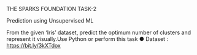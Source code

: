 THE SPARKS FOUNDATION 
TASK-2 



Prediction using Unsupervised ML



 From the given ‘Iris’ dataset, predict the optimum number of clusters
and represent it visually.Use  Python or perform this task
● Dataset : https://bit.ly/3kXTdox
